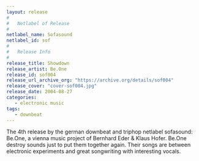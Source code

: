 ```yaml
---
layout: release
#
#   Netlabel of Release
#
netlabel_name: Sofasound
netlabel_id: sof
#
#   Release Info
#
release_title: Showdown
release_artist: Be.One
release_id: sof004
release_url_archive_org: "https://archive.org/details/sof004"
release_cover: "cover-sof004.jpg"
release_date: 2004-08-27
categories:
   - electronic music
tags:
   - downbeat
---
```

The 4th release by the german downbeat and triphop netlabel sofasound: Be.One, a vienna music project of Bernhard Eder &amp; Klaus Hofer.
Be.One destroy sounds just to put them together again. Their songs are between electronic experiments and great songwriting with interesting vocals.

